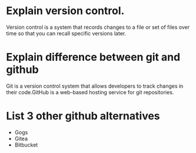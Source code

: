 # Explain version control. #
Version control is a system that records changes to a file or set of files over time so that you can recall specific versions later.

# Explain difference between git and github #
Git is a version control system that allows developers to track changes in their code.GitHub is a web-based hosting service for git repositories.

# List 3 other github alternatives #
   + Gogs
   + Gitea
   + Bitbucket
